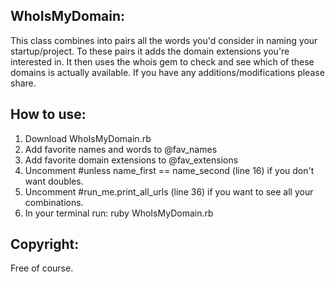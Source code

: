 ## WhoIsMyDomain:
This class combines into pairs all the words you'd consider in naming your startup/project. To these pairs it adds the domain extensions you're interested in. It then uses the whois gem to check and see which of these domains is actually available. If you have any additions/modifications please share.

## How to use:
1. Download WhoIsMyDomain.rb
2. Add favorite names and words to @fav_names
3. Add favorite domain extensions to @fav_extensions
4. Uncomment #unless name_first == name_second (line 16) if you don't want doubles.
5. Uncomment #run_me.print_all_urls (line 36) if you want to see all your combinations.
6. In your terminal run:
    ruby WhoIsMyDomain.rb

## Copyright:
Free of course.
